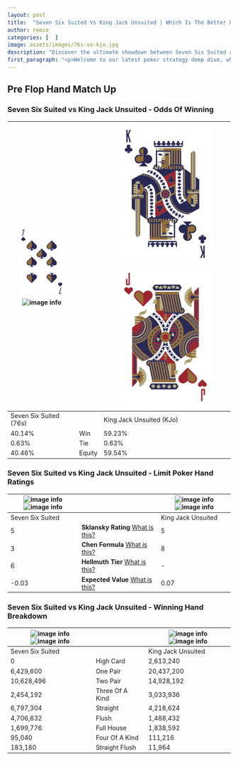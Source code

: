 ```yaml
---
layout: post
title:  "Seven Six Suited Vs King Jack Unsuited | Which Is The Better Hand In Poker? A Complete Guide"
author: reece
categories: [  ]
image: assets/images/76s-vs-kjo.jpg
description: "Discover the ultimate showdown between Seven Six Suited and King Jack Unsuited in poker! Uncover the odds, strategies, and scenarios where one hand triumphs over the other. Get ready to up your poker game with this thrilling analysis."
first_paragraph: "<p>Welcome to our latest poker strategy deep dive, where we're pitting two distinct hands against each other in a high-stakes showdown: Seven Six Suited vs King Jack Unsuited.</p><p>In the dynamic world of poker, every decision counts, and knowing which hand holds the upper hand is key to your success at the table.</p><p>In this article, we'll dissect these two hands, explore the scenarios where one dominates the other, and equip you with the knowledge to make strategic choices that can tip the odds in your favor.</p><p>Get ready to unravel the intriguing dynamics of these poker hands and elevate your game to new heights.</p>"
---
```




[comment]: # (sp0)

## Pre Flop Hand Match Up

<div class="table hand-ratings" markdown="1"> 



### Seven Six Suited vs King Jack Unsuited - Odds Of Winning


    
| ![image info](assets/images/hand1/7.png) ![image info](assets/images/hand1/6s.png) |  | ![image info](assets/images/hand2/K.png) ![image info](assets/images/hand2/Jo.png) |
| -------- | -------- | -------- |
| Seven Six Suited (76s) |  | King Jack Unsuited (KJo) |
| 40.14% | Win | 59.23% |
| 0.63% | Tie | 0.63% |
| 40.46% | Equity | 59.54% |




[comment]: # (sp1)



### Seven Six Suited vs King Jack Unsuited - Limit Poker Hand Ratings


    
| ![image info](https://www.riverpairs.com/assets/images/hand1/7.png) ![image info](https://www.riverpairs.com/assets/images/hand1/6s.png) |  | ![image info](https://www.riverpairs.com/assets/images/hand2/K.png) ![image info](https://www.riverpairs.com/assets/images/hand2/Jo.png) |
| -------- | -------- | -------- |
| Seven Six Suited |  | King Jack Unsuited |
| 5 | **Sklansky Rating** [What is this?](/sklansky-rating-explained) | 5 |
| 3 | **Chen Formula** [What is this?](/chen-formula-explained) | 8 |
| 6 | **Hellmuth Tier** [What is this?](/Hellmuth-tier-explained) | - |
| -0.03 | **Expected Value** [What is this?](/expected-value-explained) | 0.07 |




[comment]: # (sp2)



### Seven Six Suited vs King Jack Unsuited - Winning Hand Breakdown


    
| ![image info](https://www.riverpairs.com/assets/images/hand1/7.png) ![image info](https://www.riverpairs.com/assets/images/hand1/6s.png) |  | ![image info](https://www.riverpairs.com/assets/images/hand2/K.png) ![image info](https://www.riverpairs.com/assets/images/hand2/Jo.png) |
| -------- | -------- | -------- |
| Seven Six Suited |  | King Jack Unsuited |
| 0 | High Card | 2,613,240 |
| 6,429,600 | One Pair | 20,437,200 |
| 10,628,496 | Two Pair | 14,928,192 |
| 2,454,192 | Three Of A Kind | 3,033,936 |
| 6,797,304 | Straight | 4,218,624 |
| 4,706,832 | Flush | 1,488,432 |
| 1,699,776 | Full House | 1,838,592 |
| 95,040 | Four Of A Kind | 111,216 |
| 183,180 | Straight Flush | 11,964 |




[comment]: # (sp3)



</div>

[comment]: # (sp4)



[comment]: # (sp5)

